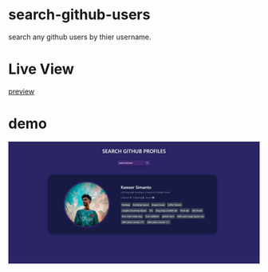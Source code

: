 # search-github-users
search any github users by thier username.

# Live View
[preview](https://kawsersimanto.github.io/search-github-users/)

# demo
![screenshot](img/demo.jpg)
